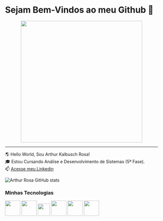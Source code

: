 # Sejam Bem-Vindos ao meu Github 👋

<center><img src= "https://media.tenor.com/i3lImBg2UEQAAAAM/scaler-create-impact.gif"
width=400px></center>

---
🌎 Hello World, Sou Arthur Kalbusch Rosa! <br>
🎓 Estou Cursando Análise e Desenvolvimento de Sistemas (5ª Fase). <br>
📫 [Acesse meu Linkedin](https://www.linkedin.com/in/arthurkalbuschrosa/)

![Arthur Rosa GitHub stats](https://github-readme-stats.vercel.app/api?username=Arthurrosa1&show_icons=true&theme=radical)

 ### Minhas Tecnologias
 <p align="left">
 <img src="https://cdn.jsdelivr.net/gh/devicons/devicon@latest/icons/html5/html5-plain-wordmark.svg" width=50px>
 <img src="https://cdn.jsdelivr.net/gh/devicons/devicon@latest/icons/css3/css3-plain-wordmark.svg" width=50px>
 <img src="https://cdn.jsdelivr.net/gh/devicons/devicon@latest/icons/javascript/javascript-plain.svg" width=40px>
 <img src="https://cdn.jsdelivr.net/gh/devicons/devicon@latest/icons/python/python-original-wordmark.svg" width=50px>
 <img src="https://cdn.jsdelivr.net/gh/devicons/devicon@latest/icons/postgresql/postgresql-plain-wordmark.svg" width=50px>
 <img src="https://cdn.jsdelivr.net/gh/devicons/devicon@latest/icons/wordpress/wordpress-plain-wordmark.svg" width=50px>
</p>




<!--
**Arthurrosa1/Arthurrosa1** is a ✨ _special_ ✨ repository because its `README.md` (this file) appears on your GitHub profile.

Here are some ideas to get you started:

- 🔭 I’m currently working on ...
- 🌱 I’m currently learning ...
- 👯 I’m looking to collaborate on ...
- 🤔 I’m looking for help with ...
- 💬 Ask me about ...
- 📫 How to reach me: ...
- 😄 Pronouns: ...
- ⚡ Fun fact: ...
-->
